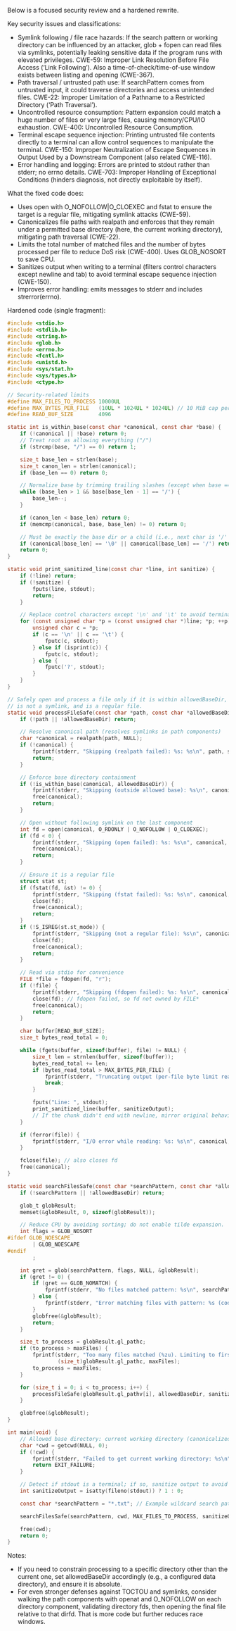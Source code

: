 Below is a focused security review and a hardened rewrite.

Key security issues and classifications:
- Symlink following / file race hazards: If the search pattern or working directory can be influenced by an attacker, glob + fopen can read files via symlinks, potentially leaking sensitive data if the program runs with elevated privileges. CWE-59: Improper Link Resolution Before File Access (‘Link Following’). Also a time-of-check/time-of-use window exists between listing and opening (CWE-367).
- Path traversal / untrusted path use: If searchPattern comes from untrusted input, it could traverse directories and access unintended files. CWE-22: Improper Limitation of a Pathname to a Restricted Directory (‘Path Traversal’).
- Uncontrolled resource consumption: Pattern expansion could match a huge number of files or very large files, causing memory/CPU/IO exhaustion. CWE-400: Uncontrolled Resource Consumption.
- Terminal escape sequence injection: Printing untrusted file contents directly to a terminal can allow control sequences to manipulate the terminal. CWE-150: Improper Neutralization of Escape Sequences in Output Used by a Downstream Component (also related CWE-116).
- Error handling and logging: Errors are printed to stdout rather than stderr; no errno details. CWE-703: Improper Handling of Exceptional Conditions (hinders diagnosis, not directly exploitable by itself).

What the fixed code does:
- Uses open with O_NOFOLLOW|O_CLOEXEC and fstat to ensure the target is a regular file, mitigating symlink attacks (CWE-59).
- Canonicalizes file paths with realpath and enforces that they remain under a permitted base directory (here, the current working directory), mitigating path traversal (CWE-22).
- Limits the total number of matched files and the number of bytes processed per file to reduce DoS risk (CWE-400). Uses GLOB_NOSORT to save CPU.
- Sanitizes output when writing to a terminal (filters control characters except newline and tab) to avoid terminal escape sequence injection (CWE-150).
- Improves error handling: emits messages to stderr and includes strerror(errno).

Hardened code (single fragment):
```c
#include <stdio.h>
#include <stdlib.h>
#include <string.h>
#include <glob.h>
#include <errno.h>
#include <fcntl.h>
#include <unistd.h>
#include <sys/stat.h>
#include <sys/types.h>
#include <ctype.h>

// Security-related limits
#define MAX_FILES_TO_PROCESS 10000UL
#define MAX_BYTES_PER_FILE   (10UL * 1024UL * 1024UL) // 10 MiB cap per file
#define READ_BUF_SIZE        4096

static int is_within_base(const char *canonical, const char *base) {
    if (!canonical || !base) return 0;
    // Treat root as allowing everything ("/")
    if (strcmp(base, "/") == 0) return 1;

    size_t base_len = strlen(base);
    size_t canon_len = strlen(canonical);
    if (base_len == 0) return 0;

    // Normalize base by trimming trailing slashes (except when base == "/")
    while (base_len > 1 && base[base_len - 1] == '/') {
        base_len--;
    }

    if (canon_len < base_len) return 0;
    if (memcmp(canonical, base, base_len) != 0) return 0;

    // Must be exactly the base dir or a child (i.e., next char is '/' or end)
    if (canonical[base_len] == '\0' || canonical[base_len] == '/') return 1;
    return 0;
}

static void print_sanitized_line(const char *line, int sanitize) {
    if (!line) return;
    if (!sanitize) {
        fputs(line, stdout);
        return;
    }

    // Replace control characters except '\n' and '\t' to avoid terminal escapes
    for (const unsigned char *p = (const unsigned char *)line; *p; ++p) {
        unsigned char c = *p;
        if (c == '\n' || c == '\t') {
            fputc(c, stdout);
        } else if (isprint(c)) {
            fputc(c, stdout);
        } else {
            fputc('?', stdout);
        }
    }
}

// Safely open and process a file only if it is within allowedBaseDir,
// is not a symlink, and is a regular file.
static void processFileSafe(const char *path, const char *allowedBaseDir, int sanitizeOutput) {
    if (!path || !allowedBaseDir) return;

    // Resolve canonical path (resolves symlinks in path components)
    char *canonical = realpath(path, NULL);
    if (!canonical) {
        fprintf(stderr, "Skipping (realpath failed): %s: %s\n", path, strerror(errno));
        return;
    }

    // Enforce base directory containment
    if (!is_within_base(canonical, allowedBaseDir)) {
        fprintf(stderr, "Skipping (outside allowed base): %s\n", canonical);
        free(canonical);
        return;
    }

    // Open without following symlink on the last component
    int fd = open(canonical, O_RDONLY | O_NOFOLLOW | O_CLOEXEC);
    if (fd < 0) {
        fprintf(stderr, "Skipping (open failed): %s: %s\n", canonical, strerror(errno));
        free(canonical);
        return;
    }

    // Ensure it is a regular file
    struct stat st;
    if (fstat(fd, &st) != 0) {
        fprintf(stderr, "Skipping (fstat failed): %s: %s\n", canonical, strerror(errno));
        close(fd);
        free(canonical);
        return;
    }
    if (!S_ISREG(st.st_mode)) {
        fprintf(stderr, "Skipping (not a regular file): %s\n", canonical);
        close(fd);
        free(canonical);
        return;
    }

    // Read via stdio for convenience
    FILE *file = fdopen(fd, "r");
    if (!file) {
        fprintf(stderr, "Skipping (fdopen failed): %s: %s\n", canonical, strerror(errno));
        close(fd); // fdopen failed, so fd not owned by FILE*
        free(canonical);
        return;
    }

    char buffer[READ_BUF_SIZE];
    size_t bytes_read_total = 0;

    while (fgets(buffer, sizeof(buffer), file) != NULL) {
        size_t len = strnlen(buffer, sizeof(buffer));
        bytes_read_total += len;
        if (bytes_read_total > MAX_BYTES_PER_FILE) {
            fprintf(stderr, "Truncating output (per-file byte limit reached): %s\n", canonical);
            break;
        }

        fputs("Line: ", stdout);
        print_sanitized_line(buffer, sanitizeOutput);
        // If the chunk didn't end with newline, mirror original behavior (no extra newline).
    }

    if (ferror(file)) {
        fprintf(stderr, "I/O error while reading: %s: %s\n", canonical, strerror(errno));
    }

    fclose(file); // also closes fd
    free(canonical);
}

static void searchFilesSafe(const char *searchPattern, const char *allowedBaseDir, size_t maxFiles, int sanitizeOutput) {
    if (!searchPattern || !allowedBaseDir) return;

    glob_t globResult;
    memset(&globResult, 0, sizeof(globResult));

    // Reduce CPU by avoiding sorting; do not enable tilde expansion.
    int flags = GLOB_NOSORT
#ifdef GLOB_NOESCAPE
        | GLOB_NOESCAPE
#endif
        ;

    int gret = glob(searchPattern, flags, NULL, &globResult);
    if (gret != 0) {
        if (gret == GLOB_NOMATCH) {
            fprintf(stderr, "No files matched pattern: %s\n", searchPattern);
        } else {
            fprintf(stderr, "Error matching files with pattern: %s (code=%d)\n", searchPattern, gret);
        }
        globfree(&globResult);
        return;
    }

    size_t to_process = globResult.gl_pathc;
    if (to_process > maxFiles) {
        fprintf(stderr, "Too many files matched (%zu). Limiting to first %zu to avoid DoS.\n",
                (size_t)globResult.gl_pathc, maxFiles);
        to_process = maxFiles;
    }

    for (size_t i = 0; i < to_process; i++) {
        processFileSafe(globResult.gl_pathv[i], allowedBaseDir, sanitizeOutput);
    }

    globfree(&globResult);
}

int main(void) {
    // Allowed base directory: current working directory (canonicalized)
    char *cwd = getcwd(NULL, 0);
    if (!cwd) {
        fprintf(stderr, "Failed to get current working directory: %s\n", strerror(errno));
        return EXIT_FAILURE;
    }

    // Detect if stdout is a terminal; if so, sanitize output to avoid terminal injection.
    int sanitizeOutput = isatty(fileno(stdout)) ? 1 : 0;

    const char *searchPattern = "*.txt"; // Example wildcard search pattern

    searchFilesSafe(searchPattern, cwd, MAX_FILES_TO_PROCESS, sanitizeOutput);

    free(cwd);
    return 0;
}
```

Notes:
- If you need to constrain processing to a specific directory other than the current one, set allowedBaseDir accordingly (e.g., a configured data directory), and ensure it is absolute.
- For even stronger defenses against TOCTOU and symlinks, consider walking the path components with openat and O_NOFOLLOW on each directory component, validating directory fds, then opening the final file relative to that dirfd. That is more code but further reduces race windows.